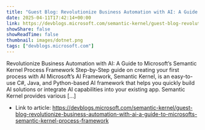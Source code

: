 ```yaml
---
title: "Guest Blog: Revolutionize Business Automation with AI: A Guide to Microsoft’s Semantic Kernel Process Framework"
date: 2025-04-11T17:42:14+00:00
link: https://devblogs.microsoft.com/semantic-kernel/guest-blog-revolutionize-business-automation-with-ai-a-guide-to-microsofts-semantic-kernel-process-framework
showShare: false
showReadTime: false
thumbnail: images/dotnet.png
tags: ["devblogs.microsoft.com"]
---
```

Revolutionize Business Automation with AI: A Guide to Microsoft’s Semantic Kernel Process Framework Step-by-Step guide on creating your first process with AI Microsoft’s AI Framework, Semantic Kernel, is an easy-to-use C#, Java, and Python-based AI framework that helps you quickly build AI solutions or integrate AI capabilities into your existing app. Semantic Kernel provides various […]

- Link to article: https://devblogs.microsoft.com/semantic-kernel/guest-blog-revolutionize-business-automation-with-ai-a-guide-to-microsofts-semantic-kernel-process-framework